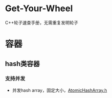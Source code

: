 # Get-Your-Wheel
C++轮子速查手册，无需重复发明轮子

# 容器
## hash类容器
### 支持并发 
* 并发hash array，固定大小，[AtomicHashArray.h](https://github.com/facebook/folly/blob/main/folly/AtomicHashArray.h)
